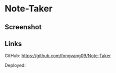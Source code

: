 # Note-Taker

##

## Screenshot

## Links

GitHub: https://github.com/fongvang09/Note-Taker

Deployed: 
